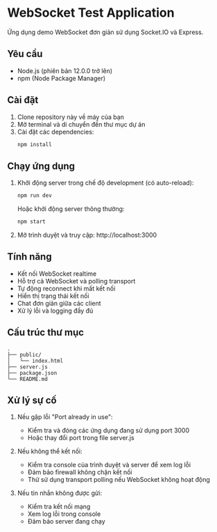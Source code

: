 # WebSocket Test Application

Ứng dụng demo WebSocket đơn giản sử dụng Socket.IO và Express.

## Yêu cầu

- Node.js (phiên bản 12.0.0 trở lên)
- npm (Node Package Manager)

## Cài đặt

1. Clone repository này về máy của bạn
2. Mở terminal và di chuyển đến thư mục dự án
3. Cài đặt các dependencies:
   ```bash
   npm install
   ```

## Chạy ứng dụng

1. Khởi động server trong chế độ development (có auto-reload):
   ```bash
   npm run dev
   ```

   Hoặc khởi động server thông thường:
   ```bash
   npm start
   ```

2. Mở trình duyệt và truy cập: http://localhost:3000

## Tính năng

- Kết nối WebSocket realtime
- Hỗ trợ cả WebSocket và polling transport
- Tự động reconnect khi mất kết nối
- Hiển thị trạng thái kết nối
- Chat đơn giản giữa các client
- Xử lý lỗi và logging đầy đủ

## Cấu trúc thư mục

```
.
├── public/
│   └── index.html
├── server.js
├── package.json
└── README.md
```

## Xử lý sự cố

1. Nếu gặp lỗi "Port already in use":
   - Kiểm tra và đóng các ứng dụng đang sử dụng port 3000
   - Hoặc thay đổi port trong file server.js

2. Nếu không thể kết nối:
   - Kiểm tra console của trình duyệt và server để xem log lỗi
   - Đảm bảo firewall không chặn kết nối
   - Thử sử dụng transport polling nếu WebSocket không hoạt động

3. Nếu tin nhắn không được gửi:
   - Kiểm tra kết nối mạng
   - Xem log lỗi trong console
   - Đảm bảo server đang chạy 